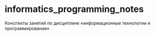 # informatics_programming_notes
Конспекты занятий по дисциплине «информационные технологии и программирование»
